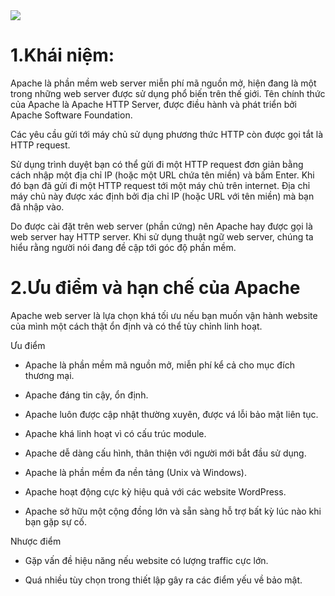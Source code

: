 <img src="https://www.hostinger.vn/huong-dan/wp-content/uploads/sites/10/2018/09/apache-la-gi-768x478.jpg">

# 1.Khái niệm:
Apache là phần mềm web server miễn phí mã nguồn mở, hiện đang là một trong những web server được sử dụng phổ biến trên thế giới. Tên chính thức của Apache là Apache HTTP Server, được điều hành và phát triển bởi Apache Software Foundation.

Các yêu cầu gửi tới máy chủ sử dụng phương thức HTTP còn được gọi tắt là HTTP request.

Sử dụng trình duyệt bạn có thể gửi đi một HTTP request đơn giản bằng cách nhập một địa chỉ IP (hoặc một URL chứa tên miền) và bấm Enter. Khi đó bạn đã gửi đi một HTTP request tới một máy chủ trên internet. Địa chỉ máy chủ này được xác định bởi địa chỉ IP (hoặc URL với tên miền) mà bạn đã nhập vào.

Do được cài đặt trên web server (phần cứng) nên Apache hay được gọi là web server hay HTTP server. Khi sử dụng thuật ngữ web server, chúng ta hiểu rằng người nói đang đề cập tới góc độ phần mềm.

# 2.Ưu điểm và hạn chế của Apache
Apache web server là lựa chọn khá tối ưu nếu bạn muốn vận hành website của mình một cách thật ổn định và có thể tùy chỉnh linh hoạt.

Ưu điểm
- Apache là phần mềm mã nguồn mở, miễn phí kể cả cho mục đích thương mại.

- Apache đáng tin cậy, ổn định.

- Apache luôn được cập nhật thường xuyên, được vá lỗi bảo mật liên tục.

- Apache khá linh hoạt vì có cấu trúc module.

- Apache dễ dàng cấu hình, thân thiện với người mới bắt đầu sử dụng.

- Apache là phần mềm đa nền tảng (Unix và Windows).

- Apache hoạt động cực kỳ hiệu quả với các website WordPress.

- Apache sở hữu một cộng đồng lớn và sẵn sàng hỗ trợ bất kỳ lúc nào khi bạn gặp sự cố.

Nhược điểm
- Gặp vấn đề hiệu năng nếu website có lượng traffic cực lớn.

- Quá nhiều tùy chọn trong thiết lập gây ra các điểm yếu về bảo mật.
